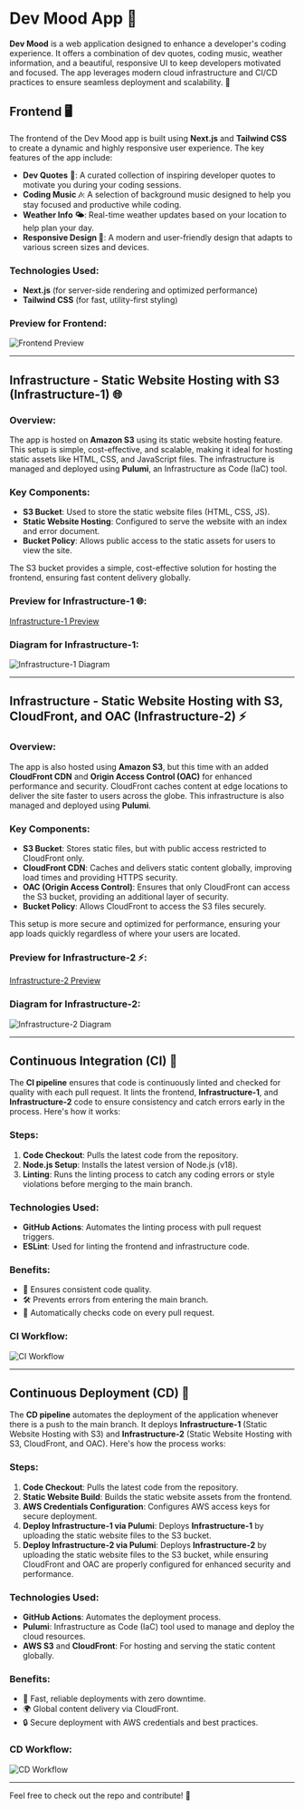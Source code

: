 # Dev Mood App 🌟

**Dev Mood** is a web application designed to enhance a developer's coding experience. It offers a combination of dev quotes, coding music, weather information, and a beautiful, responsive UI to keep developers motivated and focused. The app leverages modern cloud infrastructure and CI/CD practices to ensure seamless deployment and scalability. 🚀

## Frontend 🖥️

The frontend of the Dev Mood app is built using **Next.js** and **Tailwind CSS** to create a dynamic and highly responsive user experience. The key features of the app include:

- **Dev Quotes** 💬: A curated collection of inspiring developer quotes to motivate you during your coding sessions.
- **Coding Music 🎶**: A selection of background music designed to help you stay focused and productive while coding.
- **Weather Info 🌤️**: Real-time weather updates based on your location to help plan your day.
- **Responsive Design 📱**: A modern and user-friendly design that adapts to various screen sizes and devices.

### Technologies Used:
- **Next.js** (for server-side rendering and optimized performance)
- **Tailwind CSS** (for fast, utility-first styling)

### Preview for Frontend:
![Frontend Preview](assets/dev-mood.png)

---

## Infrastructure - Static Website Hosting with S3 (Infrastructure-1) 🌐

### Overview:
The app is hosted on **Amazon S3** using its static website hosting feature. This setup is simple, cost-effective, and scalable, making it ideal for hosting static assets like HTML, CSS, and JavaScript files. The infrastructure is managed and deployed using **Pulumi**, an Infrastructure as Code (IaC) tool.

### Key Components:
- **S3 Bucket**: Used to store the static website files (HTML, CSS, JS).
- **Static Website Hosting**: Configured to serve the website with an index and error document.
- **Bucket Policy**: Allows public access to the static assets for users to view the site.

The S3 bucket provides a simple, cost-effective solution for hosting the frontend, ensuring fast content delivery globally.

### Preview for Infrastructure-1 🌐:
[Infrastructure-1 Preview](http://dev-mood-1-bucket-81bfedd.s3-website-us-east-1.amazonaws.com/)

### Diagram for Infrastructure-1:
![Infrastructure-1 Diagram](assets/infrastructure_1_diagram.png)

---

## Infrastructure - Static Website Hosting with S3, CloudFront, and OAC (Infrastructure-2) ⚡

### Overview:
The app is also hosted using **Amazon S3**, but this time with an added **CloudFront CDN** and **Origin Access Control (OAC)** for enhanced performance and security. CloudFront caches content at edge locations to deliver the site faster to users across the globe. This infrastructure is also managed and deployed using **Pulumi**.

### Key Components:
- **S3 Bucket**: Stores static files, but with public access restricted to CloudFront only.
- **CloudFront CDN**: Caches and delivers static content globally, improving load times and providing HTTPS security.
- **OAC (Origin Access Control)**: Ensures that only CloudFront can access the S3 bucket, providing an additional layer of security.
- **Bucket Policy**: Allows CloudFront to access the S3 files securely.

This setup is more secure and optimized for performance, ensuring your app loads quickly regardless of where your users are located.

### Preview for Infrastructure-2 ⚡:
[Infrastructure-2 Preview](https://d2y1cy8163fewy.cloudfront.net)

### Diagram for Infrastructure-2:
![Infrastructure-2 Diagram](assets/infrastructure_2_diagram.png)

---

## Continuous Integration (CI) 🔄

The **CI pipeline** ensures that code is continuously linted and checked for quality with each pull request. It lints the frontend, **Infrastructure-1**, and **Infrastructure-2** code to ensure consistency and catch errors early in the process. Here's how it works:

### Steps:
1. **Code Checkout**: Pulls the latest code from the repository.
2. **Node.js Setup**: Installs the latest version of Node.js (v18).
3. **Linting**: Runs the linting process to catch any coding errors or style violations before merging to the main branch.

### Technologies Used:
- **GitHub Actions**: Automates the linting process with pull request triggers.
- **ESLint**: Used for linting the frontend and infrastructure code.

### Benefits:
- 🚀 Ensures consistent code quality.
- 🛠️ Prevents errors from entering the main branch.
- 🔧 Automatically checks code on every pull request.

### CI Workflow:
![CI Workflow](assets/ci.png)

---

## Continuous Deployment (CD) 🚀

The **CD pipeline** automates the deployment of the application whenever there is a push to the main branch. It deploys **Infrastructure-1** (Static Website Hosting with S3) and **Infrastructure-2** (Static Website Hosting with S3, CloudFront, and OAC). Here's how the process works:

### Steps:
1. **Code Checkout**: Pulls the latest code from the repository.
2. **Static Website Build**: Builds the static website assets from the frontend.
3. **AWS Credentials Configuration**: Configures AWS access keys for secure deployment.
4. **Deploy Infrastructure-1 via Pulumi**: Deploys **Infrastructure-1** by uploading the static website files to the S3 bucket.
5. **Deploy Infrastructure-2 via Pulumi**: Deploys **Infrastructure-2** by uploading the static website files to the S3 bucket, while ensuring CloudFront and OAC are properly configured for enhanced security and performance.

### Technologies Used:
- **GitHub Actions**: Automates the deployment process.
- **Pulumi**: Infrastructure as Code (IaC) tool used to manage and deploy the cloud resources.
- **AWS S3** and **CloudFront**: For hosting and serving the static content globally.

### Benefits:
- 🎯 Fast, reliable deployments with zero downtime.
- 🌍 Global content delivery via CloudFront.
- 🔒 Secure deployment with AWS credentials and best practices.

### CD Workflow:
![CD Workflow](assets/cd.png)

---

Feel free to check out the repo and contribute! 🌟
